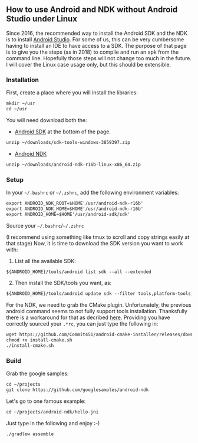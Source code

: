 ## How to use Android and NDK without Android Studio under Linux

Since 2016, the recommended way to install the Android SDK and the NDK is to install [Android Studio](https://developer.android.com/studio/index.html). For some of us, this can be very cumbersome having to install an IDE to have access to a SDK.
The purpose of that page is to give you the steps (as in 2018) to compile and run an apk from the command line. Hopefully those steps will not change too much in the future.
I will cover the Linux case usage only, but this should be extensible.

### Installation
First, create a place where you will install the libraries:
```markdown
mkdir ~/usr
cd ~/usr
```

You will need download both the:
- [Android SDK](https://developer.android.com/studio/index.html) at the bottom of the page.
```markdown
unzip ~/downloads/sdk-tools-windows-3859397.zip
```
- [Android NDK](https://developer.android.com/ndk/downloads/index.html)
```markdown
unzip ~/downloads/android-ndk-r16b-linux-x86_64.zip
```

### Setup
In your `~/.bashrc` or `~/.zshrc`, add the following environment variables:

```markdown
export ANDROID_NDK_ROOT=$HOME'/usr/android-ndk-r16b'
export ANDROID_NDK_HOME=$HOME'/usr/android-ndk-r16b'
export ANDROID_HOME=$HOME'/usr/android-sdk/sdk'
```
Source your `~/.bashrc`/`~/.zshrc`

(I recommend using something like tmux to scroll and copy strings easily at that stage)
Now, it is time to download the SDK version you want to work with:
1. List all the available SDK:
```markdown
${ANDROID_HOME}/tools/android list sdk --all --extended
```
2. Then install the SDK/tools you want, as:
```markdown
${ANDROID_HOME}/tools/android update sdk --filter tools,platform-tools,build-tools-26.0.1
```

For the NDK, we need to grab the CMake plugin. Unfortunately, the previous android command seems to not fully support tools installation.
Thanksfully there is a workaround for that as decribed [here](https://github.com/Commit451/android-cmake-installer). Providing you have correctly sourced your `.*rc`, you can just type the following in:

```markdown
wget https://github.com/Commit451/android-cmake-installer/releases/download/1.1.0/install-cmake.sh
chmod +x install-cmake.sh
./install-cmake.sh
```
### Build
Grab the google samples:

```markdown
cd ~/projects
git clone https://github.com/googlesamples/android-ndk 
```

Let's go to one famous example:
```markdown
cd ~/projects/android-ndk/hello-jni
```

Just type in the following and enjoy :-)
```markdown
./gradlew assemble
```
